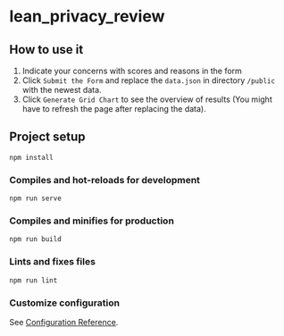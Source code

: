 # lean_privacy_review

## How to use it
1. Indicate your concerns with scores and reasons in the form
2. Click `Submit the Form` and replace the `data.json` in directory `/public` with the newest data.
3. Click `Generate Grid Chart` to see the overview of results (You might have to refresh the page after replacing the data).

## Project setup
```
npm install
```

### Compiles and hot-reloads for development
```
npm run serve
```

### Compiles and minifies for production
```
npm run build
```

### Lints and fixes files
```
npm run lint
```

### Customize configuration
See [Configuration Reference](https://cli.vuejs.org/config/).
